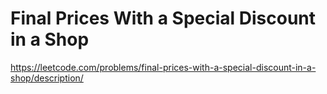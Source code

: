 # Final Prices With a Special Discount in a Shop

https://leetcode.com/problems/final-prices-with-a-special-discount-in-a-shop/description/